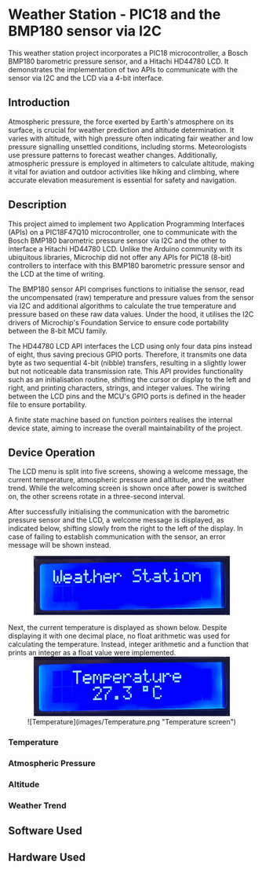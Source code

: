 # Weather Station - PIC18 and the BMP180 sensor via I2C

This weather station project incorporates a PIC18 microcontroller, a Bosch BMP180 barometric pressure sensor, and a Hitachi HD44780 LCD. It demonstrates the implementation of two APIs to communicate with the sensor via I2C and the LCD via a 4-bit interface.

## Introduction

Atmospheric pressure, the force exerted by Earth's atmosphere on its surface, is crucial for weather prediction and altitude determination. It varies with altitude, with high pressure often indicating fair weather and low pressure signalling unsettled conditions, including storms. Meteorologists use pressure patterns to forecast weather changes. Additionally, atmospheric pressure is employed in altimeters to calculate altitude, making it vital for aviation and outdoor activities like hiking and climbing, where accurate elevation measurement is essential for safety and navigation.

## Description

This project aimed to implement two Application Programming Interfaces (APIs) on a PIC18F47Q10 microcontroller, one to communicate with the Bosch BMP180 barometric pressure sensor via I2C and the other to interface a Hitachi HD44780 LCD. Unlike the Arduino community with its ubiquitous libraries, Microchip did not offer any APIs for PIC18 (8-bit) controllers to interface with this BMP180 barometric pressure sensor and the LCD at the time of writing.

The BMP180 sensor API comprises functions to initialise the sensor, read the uncompensated (raw) temperature and pressure values from the sensor via I2C and additional algorithms to calculate the true temperature and pressure based on these raw data values. Under the hood, it utilises the I2C drivers of Microchip's Foundation Service to ensure code portability between the 8-bit MCU family.

The HD44780 LCD API interfaces the LCD using only four data pins instead of eight, thus saving precious GPIO ports. Therefore, it transmits one data byte as two sequential 4-bit (nibble) transfers, resulting in a slightly lower but not noticeable data transmission rate. This API provides functionality such as an initialisation routine, shifting the cursor or display to the left and right, and printing characters, strings, and integer values. The wiring between the LCD pins and the MCU's GPIO ports is defined in the header file to ensure portability.

A finite state machine based on function pointers realises the internal device state, aiming to increase the overall maintainability of the project.

## Device Operation

The LCD menu is split into five screens, showing a welcome message, the current temperature, atmospheric pressure and altitude, and the weather trend. While the welcoming screen is shown once after power is switched on, the other screens rotate in a three-second interval.

After successfully initialising the communication with the barometric pressure sensor and the LCD, a welcome message is displayed, as indicated below, shifting slowly from the right to the left of the display. In case of failing to establish communication with the sensor, an error message will be shown instead.

<p align="center" width="100%">
    <img width="400" src="images/Welcome.png">
</p>
Next, the current temperature is displayed as shown below. Despite displaying it with one decimal place, no float arithmetic was used for calculating the temperature. Instead, integer arithmetic and a function that prints an integer as a float value were implemented.

<div style="text-align:center"><img src="images/Temperature.png" alt="temperature" width="400" /></div>

<div style="text-align: center;">
    ![Temperature](images/Temperature.png "Temperature screen")
</div>



### Temperature

### Atmospheric Pressure

### Altitude

### Weather Trend


## Software Used

## Hardware Used

